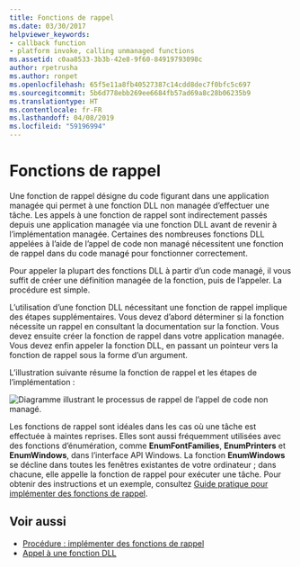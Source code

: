 ```yaml
---
title: Fonctions de rappel
ms.date: 03/30/2017
helpviewer_keywords:
- callback function
- platform invoke, calling unmanaged functions
ms.assetid: c0aa8533-3b3b-42e8-9f60-84919793098c
author: rpetrusha
ms.author: ronpet
ms.openlocfilehash: 65f5e11a8fb40527387c14cdd8dec7f0bfc5c697
ms.sourcegitcommit: 5b6d778ebb269ee6684fb57ad69a8c28b06235b9
ms.translationtype: HT
ms.contentlocale: fr-FR
ms.lasthandoff: 04/08/2019
ms.locfileid: "59196994"
---
```

# <a name="callback-functions"></a>Fonctions de rappel
Une fonction de rappel désigne du code figurant dans une application managée qui permet à une fonction DLL non managée d’effectuer une tâche. Les appels à une fonction de rappel sont indirectement passés depuis une application managée via une fonction DLL avant de revenir à l’implémentation managée. Certaines des nombreuses fonctions DLL appelées à l’aide de l’appel de code non managé nécessitent une fonction de rappel dans du code managé pour fonctionner correctement.  
  
 Pour appeler la plupart des fonctions DLL à partir d’un code managé, il vous suffit de créer une définition managée de la fonction, puis de l’appeler. La procédure est simple.  
  
 L’utilisation d’une fonction DLL nécessitant une fonction de rappel implique des étapes supplémentaires. Vous devez d’abord déterminer si la fonction nécessite un rappel en consultant la documentation sur la fonction. Vous devez ensuite créer la fonction de rappel dans votre application managée. Vous devez enfin appeler la fonction DLL, en passant un pointeur vers la fonction de rappel sous la forme d’un argument. 
 
 L’illustration suivante résume la fonction de rappel et les étapes de l’implémentation :  
  
 ![Diagramme illustrant le processus de rappel de l’appel de code non managé.](./media/callback-functions/platform-invoke-callback-process.gif)  
  
 Les fonctions de rappel sont idéales dans les cas où une tâche est effectuée à maintes reprises. Elles sont aussi fréquemment utilisées avec des fonctions d’énumération, comme **EnumFontFamilies**, **EnumPrinters** et **EnumWindows**, dans l’interface API Windows. La fonction **EnumWindows** se décline dans toutes les fenêtres existantes de votre ordinateur ; dans chacune, elle appelle la fonction de rappel pour exécuter une tâche. Pour obtenir des instructions et un exemple, consultez [Guide pratique pour implémenter des fonctions de rappel](../../../docs/framework/interop/how-to-implement-callback-functions.md).  
  
## <a name="see-also"></a>Voir aussi

- [Procédure : implémenter des fonctions de rappel](../../../docs/framework/interop/how-to-implement-callback-functions.md)
- [Appel à une fonction DLL](../../../docs/framework/interop/calling-a-dll-function.md)
